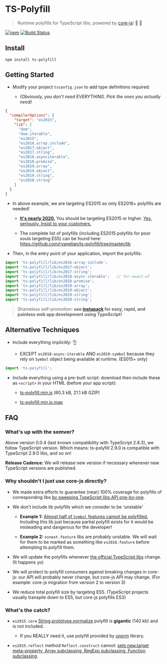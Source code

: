 # TS-Polyfill

> Runtime polyfills for TypeScript libs, powered by [core-js](https://github.com/zloirock/core-js)! :battery: :nut_and_bolt:

[![npm](https://img.shields.io/npm/v/ts-polyfill.svg)](https://www.npmjs.com/package/ts-polyfill) [![Build Status](https://ryanelian.visualstudio.com/ts-polyfill/_apis/build/status/ryanelian.ts-polyfill?branchName=master)](https://ryanelian.visualstudio.com/ts-polyfill/_build/latest?definitionId=3&branchName=master)

## Install

`npm install ts-polyfill`

## Getting Started

- Modify your project `tsconfig.json` to add type definitions required:

  - *(Obviously, you don't need EVERYTHING. Pick the ones you actually need)*

```json
{
  "compilerOptions": {
    "target": "es2015",
    "lib": [
      "dom",
      "dom.iterable",
      "es2015",
      "es2016.array.include",
      "es2017.object",
      "es2017.string",
      "es2018.asynciterable",
      "es2018.promise",
      "es2019.array",
      "es2019.object",
      "es2019.string",
      "es2020.string"
    ]
  }
}
```

- In above example, we are targeting ES2015 so only ES2016+ polyfills are needed!

  - **[It's nearly 2020.](https://www.microsoft.com/en-us/windowsforbusiness/end-of-windows-7-support)** You should be targeting ES2015 or higher. [Yes, seriously. Insist to your customers.](https://www.extremetech.com/internet/290872-the-new-microsoft-edge-browser-will-have-an-ie-mode)

  - The complete list of polyfills (including ES2015 polyfills for poor souls targeting ES5) can be found here: https://github.com/ryanelian/ts-polyfill/tree/master/lib

- Then, in the entry point of your application, import the polyfills:

```ts
import 'ts-polyfill/lib/es2016-array-include';
import 'ts-polyfill/lib/es2017-object';
import 'ts-polyfill/lib/es2017-string';
import 'ts-polyfill/lib/es2018-async-iterable';   // for-await-of
import 'ts-polyfill/lib/es2018-promise';
import 'ts-polyfill/lib/es2019-array';
import 'ts-polyfill/lib/es2019-object';
import 'ts-polyfill/lib/es2019-string';
import 'ts-polyfill/lib/es2020-string';
```

> Shameless self-promotion: **use [instapack](https://github.com/ryanelian/instapack) for easy, rapid, and painless web app development using TypeScript!**

## Alternative Techniques

- Include everything implicitly: :ok_hand:

  - EXCEPT `es2018-async-iterable` AND `es2019-symbol` because they rely on `Symbol` object being available at runtime. (ES015+ only)

```ts
import 'ts-polyfill';
```

- Include everything using a pre-built script: download then include these as `<script>` in your HTML (before your app script):

  - [ts-polyfill.min.js](https://github.com/ryanelian/ts-polyfill/raw/master/dist/ts-polyfill.min.js) (60.3 kB, 21.1 kB GZIP)

  - [ts-polyfill.min.js.map](https://github.com/ryanelian/ts-polyfill/raw/master/dist/ts-polyfill.min.js.map) 

## FAQ

### What's up with the semver?

Above version 0.0.4 (last known compatibility with TypeScript 2.8.3), we follow TypeScript version. Which means: ts-polyfill 2.9.0 is compatible with TypeScript 2.9.0 libs, and so on!

**Release Cadence:** We will release new version if necessary whenever new TypeScript versions are published.

### Why shouldn't I just use core-js directly?

- We made extra efforts to guarantee (near) 100% coverage for polyfills of corresponding libs [by sweeping TypeScript libs API one-by-one](https://github.com/ryanelian/ts-polyfill/blob/master/src/es2015-core.ts).

- We don't include lib polyfills which we consider to be 'unstable'

  - **Example 1:** [Almost half of `Symbol` features cannot be polyfilled.](http://kangax.github.io/compat-table/es6) Including this lib just because partial polyfill exists for it would be misleading and dangerous for the developer!

  - **Example 2:** `esnext.feature` libs are probably unstable. We will wait for them to be marked as something like `es2018.feature` before attempting to polyfill them.

- We will update the polyfills whenever [the official TypeScript libs](https://github.com/Microsoft/TypeScript/tree/master/lib) change. (It happens yo)

- We will protect ts-polyfill consumers against breaking changes in core-js: our API will probably never change, but core-js API may change. (For example: core-js migration from version 2 to version 3)

- We reduce total polyfill size by targeting ES5. (TypeScript projects usually transpile down to ES5, but core-js polyfills ES3)

### What's the catch?

- `es2015.core` [String.prototype.normalize](https://developer.mozilla.org/en-US/docs/Web/JavaScript/Reference/Global_Objects/String/normalize) polyfill is **gigantic** (140 kb) and is not included.

    - If you REALLY need it, use polyfill provided by [unorm](https://github.com/walling/unorm) library.

- `es2015.reflect` method `Reflect.construct` cannot: [sets new.target meta-property, Array subclassing, RegExp subclassing, Function subclassing](http://kangax.github.io/compat-table/es6/#test-Reflect).
